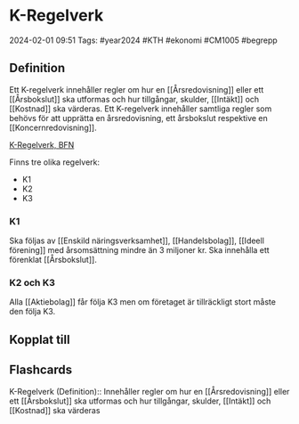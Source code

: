 # K-Regelverk

2024-02-01 09:51
Tags: #year2024 #KTH #ekonomi #CM1005 #begrepp

## Definition

Ett K-regelverk innehåller regler om hur en [[Årsredovisning]] eller ett [[Årsbokslut]] ska utformas och hur tillgångar, skulder, [[Intäkt]] och [[Kostnad]] ska värderas. Ett K-regelverk innehåller samtliga regler som behövs för att upprätta en årsredovisning, ett årsbokslut respektive en [[Koncernredovisning]].

[K-Regelverk, BFN](https://www.bfn.se/redovisningsregler/vagledningar/k-regelverk)

Finns tre olika regelverk:

- K1
- K2
- K3

### K1

Ska följas av [[Enskild näringsverksamhet]], [[Handelsbolag]], [[Ideell förening]] med årsomsättning mindre än 3 miljoner kr. Ska innehålla ett förenklat [[Årsbokslut]].

### K2 och K3

Alla [[Aktiebolag]] får följa K3 men om företaget är tillräckligt stort måste den följa K3.

## Kopplat till

## Flashcards

K-Regelverk (Definition):: Innehåller regler om hur en [[Årsredovisning]] eller ett [[Årsbokslut]] ska utformas och hur tillgångar, skulder, [[Intäkt]] och [[Kostnad]] ska värderas
<!--SR:!2024-02-09,1,210!2024-02-10,1,190-->

